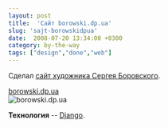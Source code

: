 ```yaml
---
layout: post
title:  'Сайт borowski.dp.ua'
slug: 'sajt-borowskidpua'
date:  2008-07-20 13:34:00 +0300
category: by-the-way
tags: ["design","done","web"]
---
```


Сделал [сайт художника Сергея Боровского](http://borowski.dp.ua).

[borowski.dp.ua](http://borowski.dp.ua)  
![borowski.dp.ua](http://lh6.ggpht.com/rukeba/SIMUXWuxEBI/AAAAAAAAAZA/lsmGMLAaGXY/s800/%D0%A5%D1%83%D0%B4%D0%BE%D0%B6%D0%BD%D1%8F%20%D0%BC%D0%B0%D0%B9%D1%81%D1%82%D0%B5%D1%80%D0%BD%D1%8F-%D0%B3%D0%B0%D0%BB%D0%B5%D1%80%D0%B5%D1%8F%20%D0%A1%D0%B5%D1%80%D0%B3%D1%96%D1%8F%20%D0%91%D0%BE%D1%80%D0%BE%D0%B2%D1%81%D1%8C%D0%BA%D0%BE%D0%B3%D0%BE.png "borowski.dp.ua")

**Технология** -- [Django](http://www.djangoproject.com/).

